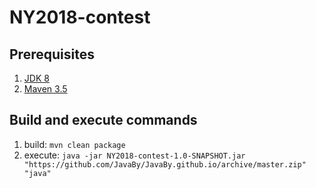 # NY2018-contest

## Prerequisites

1. [JDK 8](http://www.oracle.com/technetwork/java/javase/downloads/jdk8-downloads-2133151.html)
2. [Maven 3.5](https://maven.apache.org/download.cgi)
 
## Build and execute commands

1. build: ```mvn clean package```
2. execute: ```java -jar NY2018-contest-1.0-SNAPSHOT.jar "https://github.com/JavaBy/JavaBy.github.io/archive/master.zip" "java"```
